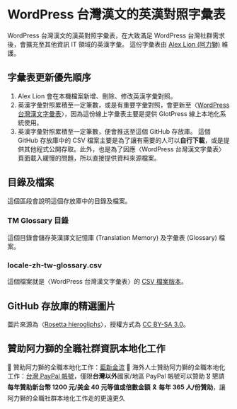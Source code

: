 # WordPress 台灣漢文的英漢對照字彙表
WordPress 台灣漢文的漢英對照字彙表，在大致滿足 WordPress 台灣社群需求後，會擴充至其他資訊 IT 領域的英漢字彙。
這份字彙表由 [Alex Lion (阿力獅)](https://www.facebook.com/captain.alexlion) 維護。
## 字彙表更新優先順序
1. Alex Lion 會在本機檔案新增、刪除、修改英漢字彙對照。
2. 英漢字彙對照累積至一定筆數，或是有重要字彙對照，會更新至〈[WordPress 台灣漢文字彙表](https://translate.wordpress.org/locale/zh-tw/default/glossary/)〉，因為這份線上字彙表主要是提供 GlotPress 線上本地化系統使用。
3. 英漢字彙對照累積至一定筆數，便會推送至這個 GitHub 存放庫。
這個 GitHub 存放庫中的 CSV 檔案主要是為了讓有需要的人可以**自行下載**，或是提供其他程式公開存取。此外，也是為了因應〈WordPress 台灣漢文字彙表〉頁面載入緩慢的問題，所以直接提供資料來源檔案。
## 目錄及檔案
這個區段會說明這個存放庫中的目錄及檔案。
### TM Glossary 目錄
這個目錄會儲存英漢譯文記憶庫 (Translation Memory) 及字彙表 (Glossary) 檔案。
### locale-zh-tw-glossary.csv
這個檔案就是〈WordPress 台灣漢文字彙表〉的 [CSV 檔案版本](https://glotpress.blog/the-manual/glossaries/)。
## GitHub 存放庫的精選圖片
圖片來源為〈[Rosetta hierogliphs](https://commons.wikimedia.org/w/index.php?curid=6130225)〉，授權方式為 [CC BY-SA 3.0](https://creativecommons.org/licenses/by-sa/3.0/?ref=openverse)。
## 贊助阿力獅的全職社群資訊本地化工作
🎁 贊助阿力獅的全職本地化工作：[藍新金流](https://suo.fyi/donate-alexlion-blue)
🧧 海外人士贊助阿力獅的全職本地化工作：[台灣 PayPal 帳號](https://suo.fyi/donate-alexlion-paypal)，僅限**台灣以外**國家/地區 PayPal 帳號可以贊助
🎖️ 懇請**每年贊助新台幣 1200 元/美金 40 元等值或倍數金額**
🎗️ **每年 365 人/份贊助**，讓阿力獅的全職社群本地化工作走的更遠更久
